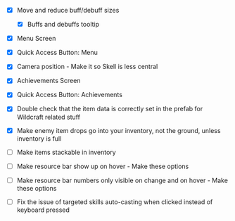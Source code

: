 - [x] Move and reduce buff/debuff sizes
	- [x] Buffs and debuffs tooltip
- [x] Menu Screen
- [x] Quick Access Button: Menu
- [x] Camera position - Make it so Skell is less central
- [x] Achievements Screen
- [x] Quick Access Button: Achievements
- [x] Double check that the item data is correctly set in the prefab for Wildcraft related stuff
- [x] Make enemy item drops go into your inventory, not the ground, unless inventory is full
- [ ] Make items stackable in inventory
- [ ] Make resource bar show up on hover - Make these options
- [ ] Make resource bar numbers only visible on change and on hover - Make these options
- [ ] Fix the issue of targeted skills auto-casting when clicked instead of keyboard pressed

